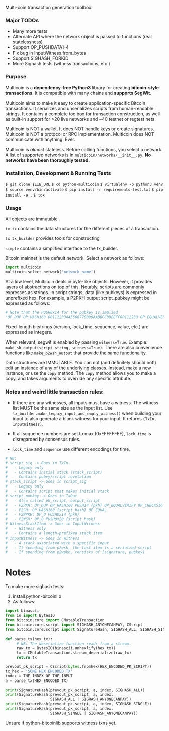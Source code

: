 Multi-coin transaction generation toolbox.

### Major TODOs

* Many more tests
* Alternate API where the network object is passed to functions (real statelessness)
* Support OP_PUSHDATA1-4
* Fix bug in InputWitness.from_bytes
* Support SIGHASH_FORKID
* More Sighash tests (witness transactions, etc.)

### Purpose

Multicoin is a **dependency-free Python3** library for creating **bitcoin-style transactions**. It is compatible with many chains and **supports SegWit**.

Multicoin aims to make it easy to create application-specific Bitcoin transactions. It serializes and unserializes scripts from human-readable strings. It contains a complete toolbox for transaction construction, as well as built-in support for >20 live networks and ~40 testnet or regtest nets.

Multicoin is NOT a wallet. It does NOT handle keys or create signatures. Multicoin is NOT a protocol or RPC implementation. Multicoin does NOT communicate with anything. Ever.

Multicoin is _almost_ stateless. Before calling functions, you select a network. A list of supported networks is in `multicoin/networks/__init__.py`. **No networks have been thoroughly tested.**

### Installation, Development & Running Tests

`$ git clone $LIB_URL`
`$ cd python-multicoin`
`$ virtualenv -p python3 venv`
`$ source venv/bin/activate`
`$ pip install -r requirements-test.txt`
`$ pip install -e .`
`$ tox`

### Usage

All objects are immutable

`tx.tx` contains the data structures for the different pieces of a transaction.

`tx.tx_builder` provides tools for constructing

`simple` contains a simplified interface to the tx_builder.

Bitcoin mainnet is the default network. Select a network as follows:

```Python
import multicoin
multicoin.select_network('network_name')
```

At a low level, Multicoin deals in byte-like objects. However, it provides layers of abstractions on top of this. Notably, scripts are commonly expresses as strings. In script strings, data (like pubkeys) is expressed in unprefixed hex. For example, a P2PKH output script_pubkey might be expressed as follows:

```Python
# Note that the PUSH0x14 for the pubkey is implied
"OP_DUP OP_HASH160 00112233445566778899AABBCCDDEEFF00112233 OP_EQUALVERIFY OP_CHECKSIG"
```

Fixed-length bitstrings (version, lock_time, sequence, value, etc.) are expressed as integers.

When relevant, segwit is enabled by passing `witness=True`. Example: `make_sh_output(script_string, witness=True)`. There are also convenience functions like `make_p2wsh_output` that provide the same functionality.

Data structures are IMMUTABLE. You can not (and definitely should not!) edit an instance of any of the underlying classes. Instead, make a new instance, or use the `copy` method. The `copy` method allows you to make a copy, and takes arguments to override any specific attribute.

### Notes and weird little transaction rules:

* If there are any witnesses, all inputs must have a witness. The witness list MUST be the same size as the input list. Use `tx_builder.make_legacy_input_and_empty_witness()` when building your input to also generate a blank witness for your input. It returns `(TxIn, InputWitness)`.

* If all sequence numbers are set to max (0xFFFFFFFF), `lock_time` is disregarded by consensus rules.

* `lock_time` and `sequence` use different encodings for time.

```Python
# NB:
# script_sig -> Goes in TxIn.
#   - Legacy only
#   - Contains initial stack (stack_script)
#   - Contains pubey/script revelation
# stack_script -> Goes in script_sig
#   - Legacy only
#   - Contains script that makes initial stack
# script_pubkey -> Goes in TxOut
#   - Also called pk_script, output_script
#   - P2PKH: OP_DUP OP_HASH160 PUSH14 {pkh} OP_EQUALVERIFY OP_CHECKSIG
#   - P2SH: OP_HASH160 {script_hash} OP_EQUAL
#   - P2WPKH: OP_0 PUSH0x14 {pkh}
#   - P2WSH: OP_0 PUSH0x20 {script_hash}
# WitnessStackItem -> Goes in InputWitness
#   - Witness only
#   - Contains a length-prefixed stack item
# InputWitness -> Goes in Witness
#   - A stack associated with a specific input
#   - If spending from p2wsh, the last item is a serialzed script
#   - If spending from p2wpkh, consists of [signature, pubkey]
```

# Notes
To make more sighash tests:

1. install python-bitcoinlib
2. As follows:

```Python
import binascii
from io import BytesIO
from bitcoin.core import CMutableTransaction
from bitcoin.core.script import SIGHASH_ANYONECANPAY, CScript
from bitcoin.core.script import SignatureHash, SIGHASH_ALL, SIGHASH_SINGLE

def parse_tx(hex_tx):
     # NB: The deserialize function reads from a stream.
     raw_tx = BytesIO(binascii.unhexlify(hex_tx))
     tx = CMutableTransaction.stream_deserialize(raw_tx)
     return tx

prevout_pk_script = CScript(bytes.fromhex(HEX_ENCODED_PK_SCRIPT))
tx_hex = 'SOME HEX ENCODED TX'
index = THE_INDEX_OF_THE_INPUT
a = parse_tx(HEX_ENCODED_TX)

print(SignatureHash(prevout_pk_script, a, index, SIGHASH_ALL))
print(SignatureHash(prevout_pk_script, a, index,
                    SIGHASH_ALL | SIGHASH_ANYONECANPAY))
print(SignatureHash(prevout_pk_script, a, index, SIGHASH_SINGLE))
print(SignatureHash(prevout_pk_script, a, index,
                    SIGHASH_SINGLE | SIGHASH_ANYONECANPAY))
```

Unsure if python-bitcoinlib supports witness txns yet.

